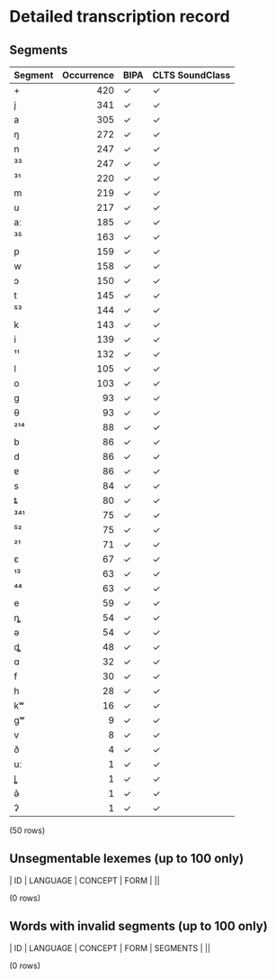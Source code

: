 
# Detailed transcription record

## Segments

| Segment | Occurrence | BIPA | CLTS SoundClass |
|:----------|-------------:|:-------|:------------------|
| + | 420 | ✓ | ✓ |
| j | 341 | ✓ | ✓ |
| a | 305 | ✓ | ✓ |
| ŋ | 272 | ✓ | ✓ |
| n | 247 | ✓ | ✓ |
| ³³ | 247 | ✓ | ✓ |
| ³¹ | 220 | ✓ | ✓ |
| m | 219 | ✓ | ✓ |
| u | 217 | ✓ | ✓ |
| aː | 185 | ✓ | ✓ |
| ³⁵ | 163 | ✓ | ✓ |
| p | 159 | ✓ | ✓ |
| w | 158 | ✓ | ✓ |
| ɔ | 150 | ✓ | ✓ |
| t | 145 | ✓ | ✓ |
| ⁵³ | 144 | ✓ | ✓ |
| k | 143 | ✓ | ✓ |
| i | 139 | ✓ | ✓ |
| ¹¹ | 132 | ✓ | ✓ |
| l | 105 | ✓ | ✓ |
| o | 103 | ✓ | ✓ |
| g | 93 | ✓ | ✓ |
| θ | 93 | ✓ | ✓ |
| ²¹⁴ | 88 | ✓ | ✓ |
| b | 86 | ✓ | ✓ |
| d | 86 | ✓ | ✓ |
| ɐ | 86 | ✓ | ✓ |
| s | 84 | ✓ | ✓ |
| ȶ | 80 | ✓ | ✓ |
| ³⁴¹ | 75 | ✓ | ✓ |
| ⁵² | 75 | ✓ | ✓ |
| ²¹ | 71 | ✓ | ✓ |
| ɛ | 67 | ✓ | ✓ |
| ¹³ | 63 | ✓ | ✓ |
| ⁴⁴ | 63 | ✓ | ✓ |
| e | 59 | ✓ | ✓ |
| ȵ | 54 | ✓ | ✓ |
| ə | 54 | ✓ | ✓ |
| ȡ | 48 | ✓ | ✓ |
| ɑ | 32 | ✓ | ✓ |
| f | 30 | ✓ | ✓ |
| h | 28 | ✓ | ✓ |
| kʷ | 16 | ✓ | ✓ |
| gʷ | 9 | ✓ | ✓ |
| v | 8 | ✓ | ✓ |
| ð | 4 | ✓ | ✓ |
| uː | 1 | ✓ | ✓ |
| ȴ | 1 | ✓ | ✓ |
| ə̌ | 1 | ✓ | ✓ |
| ʔ | 1 | ✓ | ✓ |

(50 rows)



## Unsegmentable lexemes (up to 100 only)

| ID | LANGUAGE | CONCEPT | FORM |
||

(0 rows)



## Words with invalid segments (up to 100 only)

| ID | LANGUAGE | CONCEPT | FORM | SEGMENTS |
||

(0 rows)


